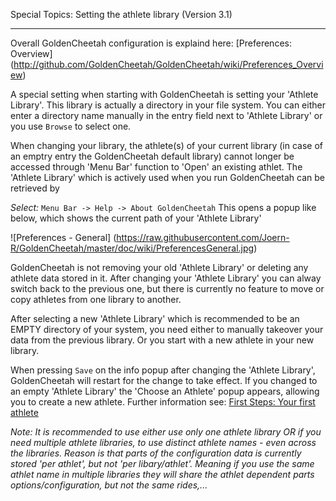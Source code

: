 Special Topics: Setting the athlete library (Version 3.1)
***

Overall GoldenCheetah configuration is explaind here: [Preferences: Overview] (http://github.com/GoldenCheetah/GoldenCheetah/wiki/Preferences_Overview)

A special setting when starting with GoldenCheetah is setting your 'Athlete Library'. This library is actually a directory in your file system. You can either enter a directory name manually in the entry field next to 'Athlete Library' or you use `Browse` to select one.

When changing your library, the athlete(s) of your current library (in case of an emptry entry the GoldenCheetah default library) cannot longer be accessed through 'Menu Bar' function to 'Open' an existing athlet. The 'Athlete Library' which is actively used when you run GoldenCheetah can be retrieved by 

_Select:_ `Menu Bar -> Help -> About GoldenCheetah` This opens a popup like below, which shows the current path of your 'Athlete Library'

![Preferences - General] (https://raw.githubusercontent.com/Joern-R/GoldenCheetah/master/doc/wiki/PreferencesGeneral.jpg)

GoldenCheetah is not removing your old 'Athlete Library' or deleting any athlete data stored in it. After changing your 'Athlete Library' you can alway switch back to the previous one, but there is currently no feature to move or copy athletes from one library to another.

After selecting a new 'Athlete Library' which is recommended to be an EMPTY directory of your system, you need either to manually takeover your data from the previous library. Or you start with a new athlete in your new library.

When pressing `Save` on the info popup after changing the 'Athlete Library', GoldenCheetah will restart for the change to take effect. If you changed to an empty 'Athlete Library' the 'Choose an Athlete' popup appears, allowing you to create a new athlete. Further information see: [First Steps: Your first athlete](https://github.com/GoldenCheetah/GoldenCheetah/wiki/First-Steps_Your-first-athlete)

 _Note: It is recommended to use either use only one athlete library OR if you need multiple athlete libraries, to use distinct athlete names - even across the libraries. Reason is that parts of the configuration data is currently stored 'per athlet', but not 'per libary/athlet'. Meaning if you use the same athlet name in multiple libraries they will share the athlet dependent parts options/configuration, but not the same rides,..._